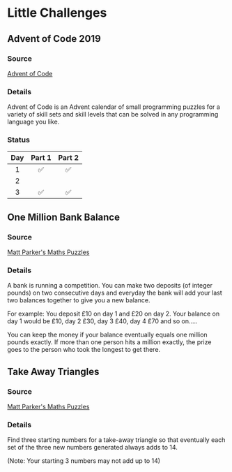 # Little Challenges

## Advent of Code 2019

### Source

[Advent of Code](https://adventofcode.com/2019/)

### Details

Advent of Code is an Advent calendar of small programming puzzles for a variety of skill sets and skill levels that can be solved in any programming language you like.

### Status

| Day | Part 1 | Part 2 |
| :-: | :----: | :----: |
|  1  | ✅     | ✅     |  
|  2  |        |        |  
|  3  | ✅     | ✅     |  

## One Million Bank Balance

### Source

[Matt Parker's Maths Puzzles](https://www.think-maths.co.uk/BankBalance)

### Details

A bank is running a competition. You can make two deposits (of integer pounds) on two consecutive days and everyday the bank will add your last two balances together to give you a new balance.

For example: You deposit £10 on day 1 and £20 on day 2. Your balance on day 1 would be £10, day 2 £30, day 3 £40, day 4 £70 and so on.....

You can keep the money if your balance eventually equals one million pounds exactly. If more than one person hits a million exactly, the prize goes to the person who took the longest to get there.

## Take Away Triangles

### Source

[Matt Parker's Maths Puzzles](http://www.think-maths.co.uk/trianglepuzzle)

### Details

Find three starting numbers for a take-away triangle so that eventually each set of the three new numbers generated always adds to 14.

(Note: Your starting 3 numbers may not add up to 14)
